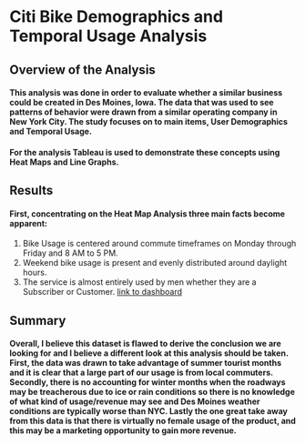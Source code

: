 # Citi Bike Demographics and Temporal Usage Analysis
## Overview of the Analysis
#### This analysis was done in order to evaluate whether a similar business could be created in Des Moines, Iowa.  The data that was used to see patterns of behavior were drawn from a similar operating company in New York City.  The study focuses on to main items, User Demographics and Temporal Usage.

#### For the analysis Tableau is used to demonstrate these concepts using Heat Maps and Line Graphs.

## Results
#### First, concentrating on the Heat Map Analysis three main facts become apparent:  
1.	Bike Usage is centered around commute timeframes on Monday through Friday and 8 AM to 5 PM.
2.	Weekend bike usage is present and evenly distributed around daylight hours.
3.	The service is almost entirely used by men whether they are a Subscriber or Customer.
[link to dashboard]( https://public.tableau.com/app/profile/steven.vitulli/viz/Challenge14withStory/CitiBikeSummary)

## Summary
#### Overall, I believe this dataset is flawed to derive the conclusion we are looking for and I believe a different look at this analysis should be taken.  First, the data was drawn to take advantage of summer tourist months and it is clear that a large part of our usage is from local commuters.  Secondly, there is no accounting for winter months when the roadways may be treacherous due to ice or rain conditions so there is no knowledge of what kind of usage/revenue may see and Des Moines weather conditions are typically worse than NYC.  Lastly the one great take away from this data is that there is virtually no female usage of the product, and this may be a marketing opportunity to gain more revenue. 

